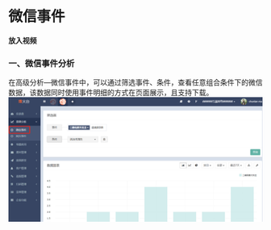 # 微信事件

**放入视频**

### 一、微信事件分析

在高级分析—微信事件中，可以通过筛选事件、条件，查看任意组合条件下的微信数据，该数据同时使用事件明细的方式在页面展示，且支持下载。![](/assets/1516348411%281%29.png)

